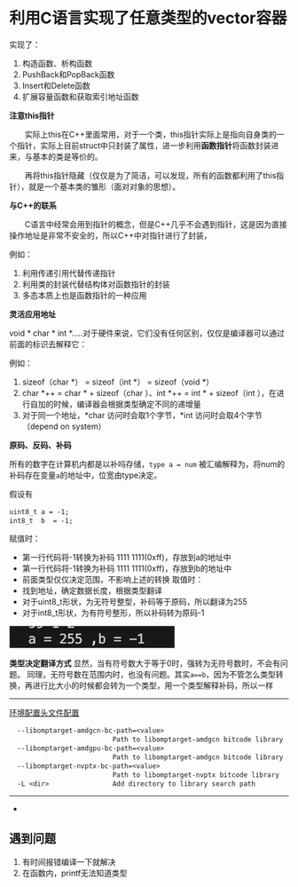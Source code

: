 
# 利用C语言实现了任意类型的vector容器

实现了：

1. 构造函数、析构函数
2. PushBack和PopBack函数
3. Insert和Delete函数
4. 扩展容量函数和获取索引地址函数

**注意this指针**

&emsp;&emsp;实际上this在C++里面常用，对于一个类，this指针实际上是指向自身类的一个指针，实际上目前struct中只封装了属性，进一步利用**函数指针**将函数封装进来，与基本的类是等价的。

&emsp;&emsp;再将this指针隐藏（仅仅是为了简洁，可以发现，所有的函数都利用了this指针），就是一个基本类的雏形（面对对象的思想）。

**与C++的联系**
 
&emsp;&emsp;C语言中经常会用到指针的概念，但是C++几乎不会遇到指针，这是因为直接操作地址是非常不安全的，所以C++中对指针进行了封装，

例如：
1. 利用传递引用代替传递指针
2. 利用类的封装代替结构体对函数指针的封装
3. 多态本质上也是函数指针的一种应用

**灵活应用地址**

void * char * int *.....对于硬件来说，它们没有任何区别，仅仅是编译器可以通过前面的标识去解释它：

例如：
1. sizeof（char *） = sizeof（int *） = sizeof（void *）
2. char *++ = char * + sizeof（char ）、int *++ = int * + sizeof（int ），在进行自加的时候，编译器会根据类型确定不同的递增量
3. 对于同一个地址，*char 访问时会取1个字节，*int 访问时会取4个字节（depend on system）


**原码、反码、补码**

所有的数字在计算机内都是以补吗存储，`type a = num` 被汇编解释为，将num的补码存在变量`a`的地址中，位宽由type决定。

假设有
```
uint8_t a = -1;
int8_t  b  = -1;
```
赋值时：
- 第一行代码将-1转换为补码 1111 1111(0xff)，存放到a的地址中
- 第一行代码将-1转换为补码 1111 1111(0xff)，存放到b的地址中
- 前面类型仅仅决定范围，不影响上述的转换
取值时：
- 找到地址，确定数据长度，根据类型翻译
- 对于uint8_t形状，为无符号整型，补码等于原码，所以翻译为255
- 对于int8_t形状，为有符号整形，所以补码转为原码-1

![alt text](QQ_1724078706329.png)

**类型决定翻译方式**
显然，当有符号数大于等于0时，强转为无符号数时，不会有问题。
同理，无符号数在范围内时，也没有问题。其实`a==b`，因为不管怎么类型转换，再进行比大小的时候都会转为一个类型，用一个类型解释补码，所以一样







---
[环境配置头文件配置](https://ask.csdn.net/questions/1054690)

```  -I <dir>                Add directory to the end of the list of include search paths
  --libomptarget-amdgcn-bc-path=<value>
                          Path to libomptarget-amdgcn bitcode library
  --libomptarget-amdgpu-bc-path=<value>
                          Path to libomptarget-amdgcn bitcode library
  --libomptarget-nvptx-bc-path=<value>
                          Path to libomptarget-nvptx bitcode library
  -L <dir>                Add directory to library search path
  ```

---

- 


  ## 遇到问题
  1. 有时间报错编译一下就解决
  2. 在函数内，printf无法知道类型
